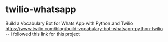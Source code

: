 # twilio-whatsapp
Build a Vocabulary Bot for Whats App with Python and Twilio
https://www.twilio.com/blog/build-vocabulary-bot-whatsapp-python-twilio -- i followed this link for this project

